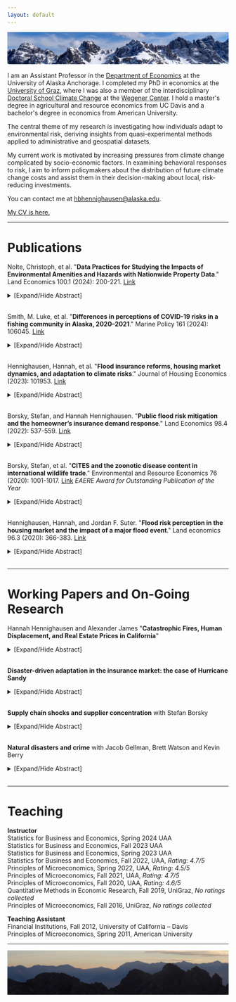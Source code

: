 ```yaml
---
layout: default
---
```

<img src="/assets/img/mountains3.jpeg" alt="AxamerLizum" />

I am an Assistant Professor in the [Department of Economics](https://business.uaa.alaska.edu/departments/economics-public-policy/) at the University of Alaska Anchorage.  I completed my PhD in economics at the [University of Graz](https://volkswirtschaftslehre.uni-graz.at/en/), where I was also a member of the interdisciplinary [Doctoral School Climate Change](https://dk-climate-change.uni-graz.at/en/) at the [Wegener Center](https://wegcenter.uni-graz.at/en/). I hold a master's degree in agricultural and resource economics from UC Davis and a bachelor's degree in economics from American University.

The central theme of my research is investigating how individuals adapt to environmental risk, deriving insights from quasi-experimental methods applied to administrative and geospatial datasets.

My current work is motivated by increasing pressures from climate change complicated by socio-economic factors. In examining behavioral responses to risk, I aim to inform policymakers about the distribution of future climate change costs and assist them in their decision-making about local, risk-reducing investments.

You can contact me at [hbhennighausen@alaska.edu](mailto:hbhennighausen@alaska.edu).

[My CV is here.](https://hannahhennighausen.github.io/CV/Hennighausen_CV_2024.pdf)

* * *

# Publications

Nolte, Christoph, et al. "**Data Practices for Studying the Impacts of Environmental Amenities and Hazards with Nationwide Property Data**." Land Economics 100.1 (2024): 200-221. [Link](https://le.uwpress.org/content/100/1/200.abstract)
<details>
  <summary>[Expand/Hide Abstract]</summary> 
  We discuss data quality and modeling issues inherent in the use of nationwide property data to value environmental amenities. By example of Zillow’s Transaction and Assessment Database, a real estate database covering the United States, we identify challenges and propose guidance for (1) identifying arm’s-length sales; (2) geolocating parcels and buildings; (3) identifying temporal links between transaction, assessor, and parcel data; (4) identifying property types, such as single-family homes and vacant lands; and (5) dealing with missing or mismeasured data for standard housing attributes. We review current practice and show that how researchers address these issues can meaningfully influence research findings.
</details>
<br />

Smith, M. Luke, et al. "**Differences in perceptions of COVID-19 risks in a fishing community in Alaska, 2020–2021**." Marine Policy 161 (2024): 106045. [Link](https://www.sciencedirect.com/science/article/pii/S0308597X24000435)
<details>
  <summary>[Expand/Hide Abstract]</summary> 
Bristol Bay in Alaska is home to the world’s largest commercial salmon fishery. During an average fishing season, the population of the Bristol Bay region more than doubles as thousands of workers from out of state converge on the fishery. In the months leading up to the 2020 commercial fishery opening, as the COVID-19 pandemic exploded worldwide, great uncertainty existed about the health risks of opening the fishery. Bristol Bay residents had not yet experienced any cases of COVID-19, yet the livelihoods of most were closely tied to the commercial fishery opening. To better understand how COVID-19 risk perceptions affected decisions to participate in the fishery, we administered an online survey to community members and fishery participants. We collected standard socioeconomic data and posed questions to gauge risk perceptions related to COVID-19. We find that COVID-19 risk perceptions vary across race/ethnic groups by residency and income. People with below median income who are members of minority groups—notably, non-resident Hispanic workers and resident Alaska Native respondents—reported the highest risk perceptions related to COVID-19. This study highlights the important linkages among risk perceptions, socioeconomic characteristics, and employment decisions during an infectious disease outbreak.
</details>
<br />

Hennighausen, Hannah, et al. "**Flood insurance reforms, housing market dynamics, and adaptation to climate risks**." Journal of Housing Economics (2023): 101953. [Link](https://www.sciencedirect.com/science/article/pii/S1051137723000402)
<details>
  <summary>[Expand/Hide Abstract]</summary> 
This paper examines the impact of two nationwide reforms to the National Flood Insurance Program on both flood insurance and property markets. The 2012 and 2014 reforms aimed to phase out subsidies on flood insurance premiums. Using a difference-in-differences framework comparing treated and similar but untreated properties, we find that the reforms led to a 14.3% relative increase in the price of flood insurance, an 8.2% decrease in insurance demand, a 4.2% decrease in property prices and a 2.3% decrease in property transaction volumes. As flood risk continues to accelerate across the United States, properly pricing insurance premiums can effectively discourage households from living in risky areas, but may involve potential trade-offs such as the unintended outcome of a large drop-off in insurance coverage.
</details>
<br />

Borsky, Stefan, and Hannah Hennighausen. "**Public flood risk mitigation and the homeowner’s insurance demand response**." Land Economics 98.4 (2022): 537-559. [Link](https://le.uwpress.org/content/98/4/537.short)
<details>
  <summary>[Expand/Hide Abstract]</summary> 
This article investigates the influence of public risk mitigating activities on individuals’ decisions to privately mitigate their disaster risks through changes in their risk perceptions. We exploit heterogeneity in measures under the U.S. Community Rating System to empirically demonstrate that public investment in flood risk communication activities crowds in individuals’ flood insurance demand, while activities that lower the flood hazard residents face crowd out individuals’ flood insurance demand. We contribute to the discussion of the efficacy of disaster risk mitigation strategies and who ultimately bears the costs of natural disasters.
</details>
<br />

Borsky, Stefan, et al. "**CITES and the zoonotic disease content in international wildlife trade**." Environmental and Resource Economics 76 (2020): 1001-1017. [Link](https://link.springer.com/article/10.1007/s10640-020-00456-7) _EAERE Award for Outstanding Publication of the Year_
<details>
  <summary>[Expand/Hide Abstract]</summary> 
International trade in wildlife is one contributing factor to zoonotic disease risk. Using descriptive statistics, this paper shows that in the last decades, the volume and pattern of internationally traded wildlife has changed considerably and, with it, the zoonotic pathogens that are traded. In an econometric analysis, we give evidence that an international environmental trade agreement could be used to limit the spread of zoonotic pathogens and disease. More specifically, combining zoonotic disease data with wildlife trade data from the Convention on International Trade in Endangered Species of Wildlife and Fauna (CITES), we show that making trade requirements more stringent leads to a decrease in the number of animals traded and, incidentally, also the number of zoonotic diseases that are traded. Our results contribute to the discussion of policy measures that manage the spread of zoonotic diseases.
</details>
<br />

Hennighausen, Hannah, and Jordan F. Suter. "**Flood risk perception in the housing market and the impact of a major flood event**." Land economics 96.3 (2020): 366-383. [Link](https://le.uwpress.org/content/96/3/366.short)
<details>
  <summary>[Expand/Hide Abstract]</summary> 
The impact of flood events on flood risk perception has important implications for policy. Applying a novel dataset featuring the flooding extents from a severe event in Colorado, we disentangle inundated properties from “near misses,” defined as structures not directly flooded but located inside the 100-year floodplain. Using a triple-difference hedonic framework, we show that inundated properties inside the floodplain underwent a decrease in price after the flood, while near misses saw a relative price increase. We speculate that inundated properties are perceived as being riskier and near misses relatively less risky, suggesting the possible influence of the availability heuristic or Bayesian learning.
</details>
<br />

* * *

# Working Papers and On-Going Research

Hannah Hennighausen and Alexander James "**Catastrophic Fires, Human Displacement, and Real Estate Prices in California**"
<details>
  <summary>[Expand/Hide Abstract]</summary>
Millions of people are displaced by natural disasters each year, yet little is known about how evacuees affect host communities. We analyze the migratory effects of the most destructive fire in California history, the 2018 Camp Fire, which destroyed over 18,000 structures and displaced roughly 50,000 people. By merging geospatial information on the fire’s footprint with Zillow’s housing transaction data, we estimate both the spatial and temporal effects of the fire on real estate prices at a granular level. A number of important insights emerge. First, within the fire’s footprint, home prices increased by 35 percent in the six-week aftermath of the fire. Effects decay with distance and are statistically insignificant beyond 50 miles. Second, effects are detected within two weeks of the fire, fully materialized within six weeks, and are persistent up to ten months (which exhausts our period of consideration). Third, these effects are specific to low-fire- risk properties. Results are robust to a variety of specifications and modeling assumptions and are corroborated by the observed pattern of displacement.
  
</details>
<br />

**Disaster-driven adaptation in the insurance market: the case of Hurricane Sandy** <br />
<details>
  <summary>[Expand/Hide Abstract]</summary>
Climate change and urbanization are escalating flood risk around the globe. Studying the factors that drive people to adapt to their changing risks aids policy makers in predicting future flooding costs and policy needs. This paper investigates the role of experienced risk in adaptation decisions. I exploit spatial variation in flooding to estimate the causal effect of Hurricane Sandy on people's decisions to insure against future flood damages. Hurricane Sandy’s flooding boundaries had a large and long-lived impact. Since the storm, flood insurance demand in flooded areas has continuously increased relative to nearby areas that were not flooded. The estimated insurance response was driven by the purchase and retention of relatively cheaper policies located in the most flood-damaged areas, implying that cost was a critical factor in people's adaptation decisions. Simulated flooding extents of six other recent events give evidence that Hurricane Sandy's adaptation response was the exception and not the rule.
</details>
<br />

**Supply chain shocks and supplier concentration** with Stefan Borsky  <br />
<details>
  <summary>[Expand/Hide Abstract]</summary>
Globalization of production networks means that disasters have impacts far from where they directly hit. Localized damage to facilities and infrastructure can slow or shut down production, causing input scarcity, price distortions and declines in output and revenue for non-local firms connected through the supply chain. This paper empirically tests the hypothesis that diversified trade networks dampen natural disaster shocks that propagate through supply chains.  To identify the effect of diversified trade networks, we construct two measures of input supplier specificity: one that measures the extensive margin of supplier concentration and another that measures the intensive margin of supplier concentration. We find that a diversified supply chain, both on the extensive and intensive margin, reduces the shock of a natural disaster. Our findings highlight the importance of supply chain resiliency in the face of growing natural hazard risk.
</details>
<br />

**Natural disasters and crime** with Jacob Gellman, Brett Watson and Kevin Berry  <br />
<details>
  <summary>[Expand/Hide Abstract]</summary>
forthcoming.
</details>
<br />

* * *

# Teaching

**Instructor** <br />
Statistics for Business and Economics, Spring 2024 UAA <br />
Statistics for Business and Economics, Fall 2023 UAA <br />
Statistics for Business and Economics, Spring 2023 UAA <br />
Statistics for Business and Economics, Fall 2022, UAA, _Rating: 4.7/5_ <br />
Principles of Microeconomics, Spring 2022, UAA, _Rating: 4.5/5_ <br />
Principles of Microeconomics, Fall 2021, UAA, _Rating: 4.7/5_ <br />
Principles of Microeconomics, Fall 2020, UAA, _Rating: 4.6/5_ <br />
Quantitative Methods in Economic Research, Fall 2019, UniGraz, _No ratings collected_ <br />
Principles of Microeconomics, Fall 2016, UniGraz, _No ratings collected_

**Teaching Assistant** <br />
Financial Institutions, Fall 2012, University of California – Davis <br />
Principles of Microeconomics, Spring 2011, American University

* * *

<img src="/assets/img/mountains2.jpeg" alt="ReitherSpitze" /> 
